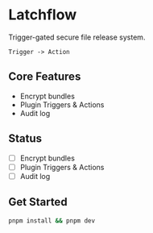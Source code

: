 # Latchflow

Trigger-gated secure file release system.

```
Trigger -> Action
```

## Core Features
- Encrypt bundles
- Plugin Triggers & Actions
- Audit log

## Status
- [ ] Encrypt bundles
- [ ] Plugin Triggers & Actions
- [ ] Audit log

## Get Started
```sh
pnpm install && pnpm dev
```
